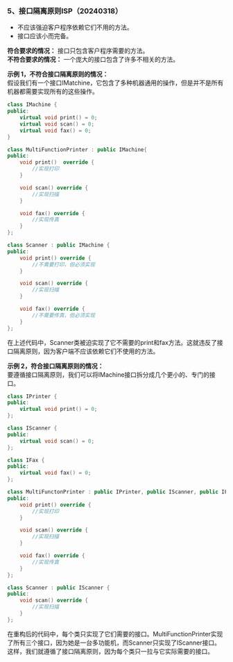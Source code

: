 ### 5、接口隔离原则ISP（20240318）
- 不应该强迫客户程序依赖它们不用的方法。
- 接口应该小而完备。  
  
**符合要求的情况：** 接口只包含客户程序需要的方法。  
**不符合要求的情况：** 一个庞大的接口包含了许多不相关的方法。

**示例 1，不符合接口隔离原则的情况：**   
假设我们有一个接口IMatchine，它包含了多种机器通用的操作，但是并不是所有机器都需要实现所有的这些操作。
```C++
class IMachine {
public:
    virtual void print() = 0;
    virtual void scan() = 0;
    virtual void fax() = 0;
}

class MultiFunctionPrinter : public IMachine{
public:
    void print()  override {
        //实现打印
    }

    void scan() override {
        //实现扫描
    }

    void fax() override {
        //实现传真
    }
};

class Scanner : public IMachine {
public:
    void print() override {
        //不需要打印，但必须实现
    }

    void scan() override {
        //实现扫描
    }

    void fax() override {
        //不需要传真，但必须实现
    }
};
```
在上述代码中，Scanner类被迫实现了它不需要的print和fax方法。这就违反了接口隔离原则，因为客户端不应该依赖它们不使用的方法。

**示例 2，符合接口隔离原则的情况：**   
要遵循接口隔离原则，我们可以将IMachine接口拆分成几个更小的、专门的接口。
```C++
class IPrinter {
public:
    virtual void print() = 0;
};

class IScanner {
public:
    virtual void scan() = 0;
};

class IFax {
public:
    virtual void fax() = 0;
};

class MultiFunctonPrinter : public IPrinter, public IScanner, public IFax {
public:
    void print() override {
        //实现打印
    }

    void scan() override {
        //实现扫描
    }

    void fax() override {
        //实现传真
    }
};

class Scanner : public IScanner {
public:
    void scan() override {
        //实现扫描
    }
};
```
在重构后的代码中，每个类只实现了它们需要的接口。MultiFunctionPrinter实现了所有三个接口，因为她是一台多功能机，而Scanner只实现了IScanner接口。这样，我们就遵循了接口隔离原则，因为每个类只一拉与它实际需要的接口。
